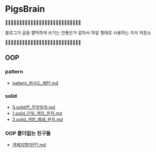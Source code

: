# PigsBrain
🐗🚨🐗🚨🐗🚨🐗🚨🐗🚨🐗🚨🐗🚨🐗🚨🐗🚨🐗🚨🐗🚨🐗🚨🐗🚨🐗

블로그가 글을 짤막하게 쓰기는 안좋은거 같아서 파일 형태로 사용하는 지식 저장소

🐗🚨🐗🚨🐗🚨🐗🚨🐗🚨🐗🚨🐗🚨🐗🚨🐗🚨🐗🚨🐗🚨🐗🚨🐗🚨🐗



## OOP
### pattern
- [pattern_퍼사드_패턴.md](https://github.com/2chang5/PigsBrain/tree/main/docs/OOP/pattern/pattern_퍼사드_패턴.md)
### solid
- [0.solid란_무엇일까.md](https://github.com/2chang5/PigsBrain/tree/main/docs/OOP/solid/0.solid란_무엇일까.md)
- [1.solid_단일_책임_원칙.md](https://github.com/2chang5/PigsBrain/tree/main/docs/OOP/solid/1.solid_단일_책임_원칙.md)
- [2.solid_개방_폐쇄_원칙.md](https://github.com/2chang5/PigsBrain/tree/main/docs/OOP/solid/2.solid_개방_폐쇄_원칙.md)
### OOP 폴더없는 친구들
- [객체지향이란?.md](https://github.com/2chang5/PigsBrain/tree/main/docs/OOP/객체지향이란?.md)



